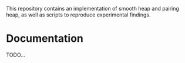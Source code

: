 This repository contains an implementation of smooth heap and pairing heap, as well as scripts to reproduce experimental findings.

# Documentation
 TODO...
